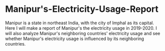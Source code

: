 # Manipur's-Electricity-Usage-Report

Manipur is a state in northeast India, with the city of Imphal as its capital. Here I will make a report of Manipur's the electricity usage in 2019-2020. I will also analyze Manipur's neighboring countries' electricity usage and see whether Manipur's electricity usage is influenced by its neighboring countries.
